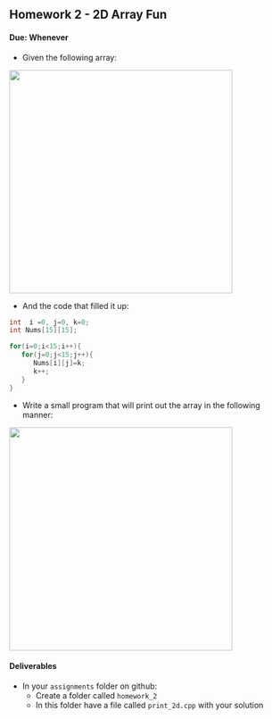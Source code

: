 ## Homework 2 - 2D Array Fun
#### Due: Whenever

- Given the following array: 

<img src="https://cl.ly/p3YA/Image%202018-01-24%20at%209.28.58%20AM.png" width="400">

- And the code that filled it up:

```cpp
int  i =0, j=0, k=0;
int Nums[15][15];

for(i=0;i<15;i++){
   for(j=0;j<15;j++){
      Nums[i][j]=k;
      k++;
   }
}
```

- Write a small program that will print out the array in the following manner:

<img src="https://cl.ly/p2ps/Image%202018-01-24%20at%209.29.11%20AM.png" width="400">

#### Deliverables

- In your `assignments` folder on github:
   - Create a folder called `homework_2`
   - In this folder have a file called `print_2d.cpp` with your solution

